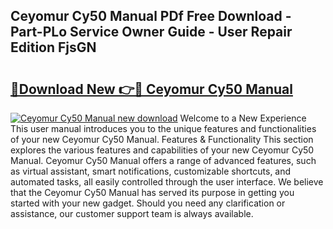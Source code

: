 ## Ceyomur Cy50 Manual PDf Free Download - Part-PLo Service Owner Guide - User Repair Edition FjsGN

# <h2><a href="http://cf13426.oget.top/?id=Ceyomur+Cy50+Manual">🔗Download New 👉🔴 Ceyomur Cy50 Manual</a></h2>

[![Ceyomur Cy50 Manual new download](https://i.imgur.com/5g1atiW.png)](http://cf13426.oget.top/?id=Ceyomur+Cy50+Manual)
Welcome to a New Experience This user manual introduces you to the unique features and functionalities of your new Ceyomur Cy50 Manual. Features & Functionality This section explores the various features and capabilities of your new Ceyomur Cy50 Manual. Ceyomur Cy50 Manual offers a range of advanced features, such as virtual assistant, smart notifications, customizable shortcuts, and automated tasks, all easily controlled through the user interface. We believe that the Ceyomur Cy50 Manual has served its purpose in getting you started with your new gadget. Should you need any clarification or assistance, our customer support team is always available.
